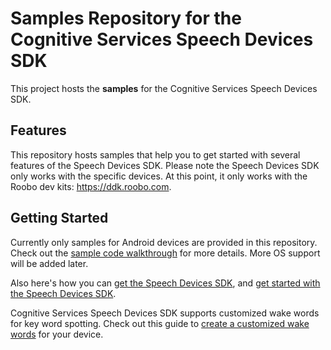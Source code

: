 # Samples Repository for the Cognitive Services Speech Devices SDK

This project hosts the **samples** for the Cognitive Services Speech Devices SDK.

## Features

This repository hosts samples that help you to get started with several features of the Speech Devices SDK. Please note the Speech Devices SDK only works with the specific devices. At this point, it only works with the Roobo dev kits: https://ddk.roobo.com.

## Getting Started

Currently only samples for Android devices are provided in this repository. Check out the [sample code walkthrough](https://github.com/Azure-Samples/Cognitive-Services-Speech-Devices-SDK/blob/master/Samples/Android/Speech%20Devices%20SDK%20Starter%20App/Sample_Code_Walkthrough.md) for more details. More OS support will be added later.

Also here's how you can [get the Speech Devices SDK](https://aka.ms/sdsdk-get), and [get started with the Speech Devices SDK](https://docs.microsoft.com/en-us/azure/cognitive-services/speech-service/speech-devices-sdk-qsg).

Cognitive Services Speech Devices SDK supports customized wake words for key word spotting. Check out this guide to [create a customized wake words](https://aka.ms/sdsdk-kws) for your device.

